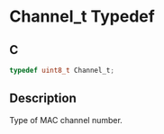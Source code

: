 # Channel_t Typedef

## C

```c
typedef uint8_t Channel_t;

```

## Description

 Type of MAC channel number.
